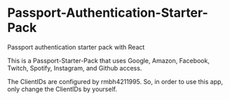 # Passport-Authentication-Starter-Pack
Passport authentication starter pack with React

This is a Passport-Starter-Pack that uses Google, Amazon, Facebook, Twitch, Spotify, Instagram, and Github access.

The ClientIDs are configured by rmbh4211995. So, in order to use this app, only change the ClientIDs by yourself.
